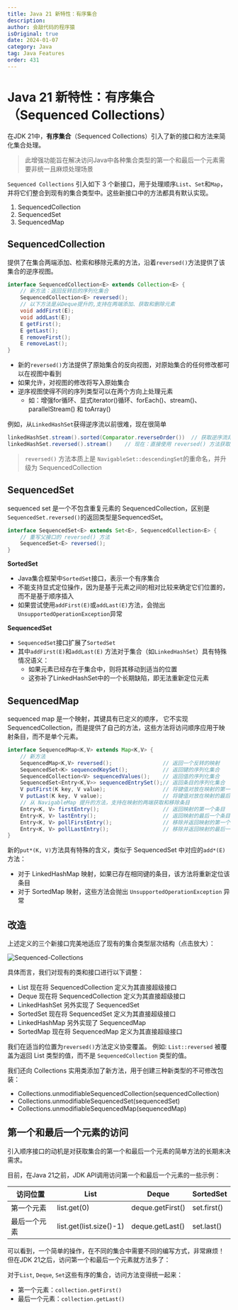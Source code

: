```yaml
---
title: Java 21 新特性：有序集合
description:
author: 会敲代码的程序猿
isOriginal: true
date: 2024-01-07
category: Java
tag: Java Features
order: 431
---
```


# Java 21 新特性：有序集合（Sequenced Collections）

在JDK 21中，**有序集合**（Sequenced Collections）引入了新的接口和方法来简化集合处理。

> 此增强功能旨在解决访问Java中各种集合类型的第一个和最后一个元素需要非统一且麻烦处理场景

`Sequenced Collections` 引入如下 3 个新接口，用于处理顺序`List`、`Set`和`Map`，
并将它们整合到现有的集合类型中。这些新接口中的方法都具有默认实现。

1. SequencedCollection
2. SequencedSet
3. SequencedMap

## SequencedCollection

提供了在集合两端添加、检索和移除元素的方法，沿着`reversed()`方法提供了该集合的逆序视图。

```java
interface SequencedCollection<E> extends Collection<E> {
    // 新方法：返回反转后的序列化集合
    SequencedCollection<E> reversed();
    // 以下方法是从Deque提升的,支持在两端添加、获取和删除元素
    void addFirst(E);
    void addLast(E);
    E getFirst();
    E getLast();
    E removeFirst();
    E removeLast();
}
```

* 新的`reversed()`方法提供了原始集合的反向视图，对原始集合的任何修改都可以在视图中看到
* 如果允许，对视图的修改将写入原始集合
* 逆序视图使得不同的序列类型可以在两个方向上处理元素
    * 如：增强for循环、显式iterator()循环、forEach()、stream()、parallelStream() 和 toArray()

例如，从`LinkedHashSet`获得逆序流以前很难，现在很简单

```java
linkedHashSet.stream().sorted(Comparator.reverseOrder())  // 获取逆序流非常困难
linkedHashSet.reversed().stream()    // 现在：直接使用 reversed() 方法获取逆序流
```

> `reversed()` 方法本质上是 `NavigableSet::descendingSet`的重命名，并升级为 SequencedCollection

## SequencedSet

sequenced set 是一个不包含重复元素的 SequencedCollection，区别是`SequencedSet.reversed()`的返回类型是SequencedSet。

```java
interface SequencedSet<E> extends Set<E>, SequencedCollection<E> {
    // 重写父接口的 reversed() 方法
    SequencedSet<E> reversed();
}
```

**SortedSet**

* Java集合框架中`SortedSet`接口，表示一个有序集合
* 不能支持显式定位操作，因为是基于元素之间的相对比较来确定它们位置的，而不是基于顺序插入
* 如果尝试使用`addFirst(E)`或`addLast(E)`方法，会抛出`UnsupportedOperationException`异常

**SequencedSet**

* `SequencedSet`接口扩展了`SortedSet`
* 其中`addFirst(E)`和`addLast(E)` 方法对于集合（如`LinkedHashSet`）具有特殊情况语义：
    * 如果元素已经存在于集合中，则将其移动到适当的位置
    * 这弥补了LinkedHashSet中的一个长期缺陷，即无法重新定位元素

## SequencedMap

sequenced map 是一个映射，其键具有已定义的顺序，
它不实现SequencedCollection，而是提供了自己的方法，这些方法将访问顺序应用于映射条目，而不是单个元素。

```java
interface SequencedMap<K,V> extends Map<K,V> {
    // 新方法
    SequencedMap<K,V> reversed();                // 返回一个反转的映射
    SequencedSet<K> sequencedKeySet();           // 返回键的序列化集合
    SequencedCollection<V> sequencedValues();    // 返回值的序列化集合
    SequencedSet<Entry<K,V>> sequencedEntrySet();// 返回条目的序列化集合
    V putFirst(K key, V value);                  // 将键值对放在映射的第一个位置
    V putLast(K key, V value);                   // 将键值对放在映射的最后一个位置
    // 从 NavigableMap 提升的方法，支持在映射的两端获取和移除条目
    Entry<K, V> firstEntry();                    // 返回映射的第一个条目
    Entry<K, V> lastEntry();                     // 返回映射的最后一个条目
    Entry<K, V> pollFirstEntry();                // 移除并返回映射的第一个条目
    Entry<K, V> pollLastEntry();                 // 移除并返回映射的最后一个条目
}
```

新的`put*(K, V)`方法具有特殊的含义，类似于 SequencedSet 中对应的`add*(E)`方法：

* 对于 LinkedHashMap 映射，如果已存在相同键的条目，该方法将重新定位该条目
* 对于 SortedMap 映射，这些方法会抛出 `UnsupportedOperationException` 异常

## 改造

上述定义的三个新接口完美地适应了现有的集合类型层次结构（点击放大）：

![Sequenced-Collections](https://cr.openjdk.org/~smarks/collections/SequencedCollectionDiagram20220216.png)

具体而言，我们对现有的类和接口进行以下调整：

* List 现在将 SequencedCollection 定义为其直接超级接口
* Deque 现在将 SequencedCollection 定义为其直接超级接口
* LinkedHashSet 另外实现了 SequencedSet
* SortedSet 现在将 SequencedSet 定义为其直接超级接口
* LinkedHashMap 另外实现了 SequencedMap
* SortedMap 现在将 SequencedMap 定义为其直接超级接口

我们在适当的位置为`reversed()`方法定义协变覆盖。
例如: `List::reversed` 被覆盖为返回 List 类型的值，而不是 `SequencedCollection` 类型的值。

我们还向 Collections 实用类添加了新方法，用于创建三种新类型的不可修改包装：

* Collections.unmodifiableSequencedCollection(sequencedCollection)
* Collections.unmodifiableSequencedSet(sequencedSet)
* Collections.unmodifiableSequencedMap(sequencedMap)

## 第一个和最后一个元素的访问

引入顺序接口的动机是对获取集合的第一个和最后一个元素的简单方法的长期未决需求。

目前，在Java 21之前，JDK API调用访问第一个和最后一个元素的一些示例：

| 访问位置   | List                    | Deque            | SortedSet   |
|--------|-------------------------|------------------|-------------|
| 第一个元素  | list.get(0)             | deque.getFirst() | set.first() |
| 最后一个元素 | list.get(list.size()-1) | deque.getLast()  | set.last()  |

可以看到，一个简单的操作，在不同的集合中需要不同的编写方式，非常麻烦！
但在JDK 21之后，访问第一个和最后一个元素就方法多了：

对于`List`, `Deque`, `Set`这些有序的集合，访问方法变得统一起来：

* 第一个元素：`collection.getFirst()`
* 最后一个元素：`collection.getLast()`
